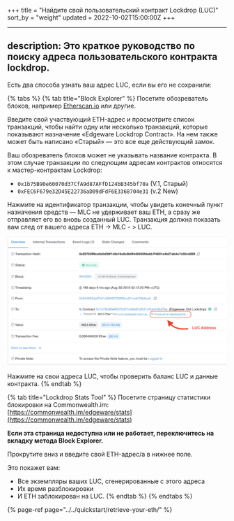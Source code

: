 +++
title = "Найдите свой пользовательский контракт Lockdrop (LUC)"
sort_by = "weight"
updated = 2022-10-02T15:00:00Z
+++

---
description: Это краткое руководство по поиску адреса пользовательского контракта lockdrop.
---

Есть два способа узнать ваш адрес LUC, если вы его не сохранили:

{% tabs %}
{% tab title="Block Explorer" %}
Посетите обозреватель блоков, например [Etherscan.io](http://Etherscan.io) или другие.

Введите свой участвующий ETH-адрес и просмотрите список транзакций, чтобы найти одну или несколько транзакций, которые показывают назначение «Edgeware Lockdrop Contract». На нем также может быть написано «Старый» — это все еще действующий замок.

Ваш обозреватель блоков может не указывать название контракта. В этом случае транзакции по следующим адресам контрактов относятся к мастер-контрактам Lockdrop:

- `0x1b75B90e60070d37CfA9d87AFfD124bB345bf70a` \(V.1, Старый\)
- `0xFEC6F679e32D45E22736aD09dFdF6E3368704e31` \(v.2 New\)

Нажмите на идентификатор транзакции, чтобы увидеть конечный пункт назначения средств — MLC не удерживает ваш ETH, а сразу же отправляет его во вновь созданный LUC. Транзакция должна показать вам след от вашего адреса ETH -&gt; MLC - &gt; LUC.

![See this example using Etherscan.io](../../.gitbook/assets/screen-shot-2020-02-12-at-4.00.06-pm.png)

Нажмите на свои адреса LUC, чтобы проверить баланс LUC и данные контракта.
{% endtab %}

{% tab title="Lockdrop Stats Tool" %}
Посетите страницу статистики блокировки на Commonwealth.im:
[https://commonwealth.im/edgeware/stats](https://commonwealth.im/edgeware/stats)

**Если эта страница недоступна или не работает, переключитесь на вкладку метода Block Explorer.**

Прокрутите вниз и введите свой ETH-адрес/а в нижнее поле.

Это покажет вам:

- Все экземпляры ваших LUC, сгенерированные с этого адреса
- Их время разблокировки
- И ETH заблокирован на LUC.
  {% endtab %}
  {% endtabs %}

{% page-ref page="../../quickstart/retrieve-your-eth/" %}
